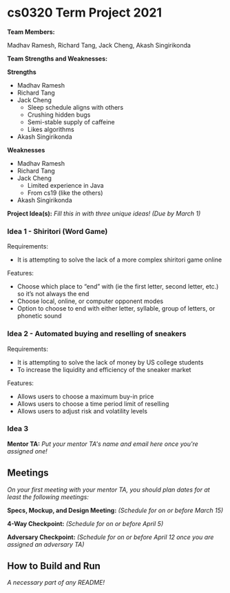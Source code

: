 # cs0320 Term Project 2021

**Team Members:** 

Madhav Ramesh, Richard Tang, Jack Cheng, Akash Singirikonda

**Team Strengths and Weaknesses:** 

**Strengths**  
* Madhav Ramesh
* Richard Tang
* Jack Cheng
  * Sleep schedule aligns with others
  * Crushing hidden bugs
  * Semi-stable supply of caffeine
  * Likes algorithms
* Akash Singirikonda

**Weaknesses**
* Madhav Ramesh
* Richard Tang
* Jack Cheng
  * Limited experience in Java
  * From cs19 (like the others)
* Akash Singirikonda

**Project Idea(s):** _Fill this in with three unique ideas! (Due by March 1)_
### Idea 1 - Shiritori (Word Game) 
Requirements:
- It is attempting to solve the lack of a more complex shiritori game online

Features:
- Choose which place to “end” with (ie the first letter, second letter, etc.) so it’s not always the end
- Choose local, online, or computer opponent modes
- Option to choose to end with either letter, syllable, group of letters, or phonetic sound

### Idea 2 - Automated buying and reselling of sneakers 

Requirements:
- It is attempting to solve the lack of money by US college students
- To increase the liquidity and efficiency of the sneaker market 

Features:
- Allows users to choose a maximum buy-in price
- Allows users to choose a time period limit of reselling
- Allows users to adjust risk and volatility levels


### Idea 3

**Mentor TA:** _Put your mentor TA's name and email here once you're assigned one!_

## Meetings
_On your first meeting with your mentor TA, you should plan dates for at least the following meetings:_

**Specs, Mockup, and Design Meeting:** _(Schedule for on or before March 15)_

**4-Way Checkpoint:** _(Schedule for on or before April 5)_

**Adversary Checkpoint:** _(Schedule for on or before April 12 once you are assigned an adversary TA)_

## How to Build and Run
_A necessary part of any README!_
